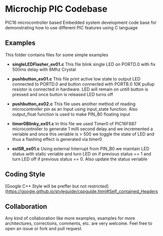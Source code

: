 # Microchip PIC Codebase
PIC16 microcontroller based Embedded system development code base for demonstrating how to use different PIC features using C language



## Examples
This folder contains files for some simple examples
    
 * **singleLEDFlasher_ex01.c**
    This file blink single LED on PORTD.0 with fix 500ms delay with 8Mhz Crystal
 
 * **pushbutton_ex01.c**
    This file print active low state to output LED connected to PORTD.0 and button connected with PORTB.0
    10K pullup resistor is connected in hardware. LED will remain on untill button is pressed and once button
    is released LED turns off
 
 * **pushbutton_ex02.c** 
    This file uses another method of reading microcontroller pin as an Input using input_state function. Also output_float function is used to make PIN_B0 floating input

 * **timer0Blinky_ex01.c**
    In this file we used Timer0 of PIC16F887 microcontroller to generate 1 milli second delay and we incremented 
     a veriable and once this veriable is > 500 we toggle the state of LED and thus a flashing effect is generated 
    via timer0
    
 * **exISR_ex01.c**  Using external Interrupt from PIN_B0 we maintain LED status with static veriable and 
 turn LED on if previous status == 1 and turn LED off if previous status == 0. Also update the status veriable
        

## Coding Style


[Google C++ Style will be preffer but not restricted](https://google.github.io/styleguide/cppguide.html#Self_contained_Headers





## Collaboration
Any kind of collaboration like more examples, examples for more architectures, corrections, comments, etc. are very welcome. Feel free to open an issue or fork and pull request.